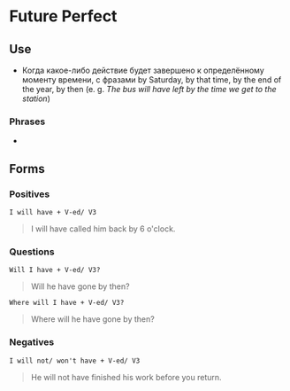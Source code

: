 # Future Perfect

## Use
* Когда какое-либо действие будет завершено к определённому моменту времени, с фразами by Saturday, by that time, by the end of the year, by then (e. g. *The bus will have left by the time we get to the station*)


### Phrases
* 

## Forms

### Positives

    I will have + V-ed/ V3
> I will have called him back by 6 o'clock.

### Questions
    Will I have + V-ed/ V3?
> Will he have gone by then?

    Where will I have + V-ed/ V3?
> Where will he have gone by then?

### Negatives
    I will not/ won't have + V-ed/ V3
> He will not have finished his work before you return.
